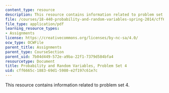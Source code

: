 ```yaml
---
content_type: resource
description: This resource contains information related to problem set 4.
file: /courses/18-440-probability-and-random-variables-spring-2014/cff6665c188369d15980e2f197c61e7c_MIT18_440S14_ProblemSet4.pdf
file_type: application/pdf
learning_resource_types:
- Assignments
license: https://creativecommons.org/licenses/by-nc-sa/4.0/
ocw_type: OCWFile
parent_title: Assignments
parent_type: CourseSection
parent_uid: 7b04d449-572e-a9ba-22f1-7379d584bfa4
resourcetype: Document
title: Probability and Random Variables, Problem Set 4
uid: cff6665c-1883-69d1-5980-e2f197c61e7c
---
```

This resource contains information related to problem set 4.